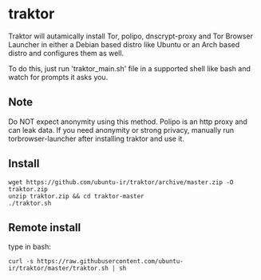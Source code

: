 # traktor
Traktor will autamically install Tor, polipo, dnscrypt-proxy and Tor Browser Launcher in either a Debian based distro like Ubuntu or an Arch based distro  and configures them as well.

To do this, just run 'traktor_main.sh' file in a supported shell like bash and watch for prompts it asks you.

## Note
Do NOT expect anonymity using this method. Polipo is an http proxy and can leak data. If you need anonymity or strong privacy, manually run torbrowser-launcher after installing traktor and use it.

## Install
    wget https://github.com/ubuntu-ir/traktor/archive/master.zip -O traktor.zip
    unzip traktor.zip && cd traktor-master
    ./traktor.sh


## Remote install
type in bash:

    curl -s https://raw.githubusercontent.com/ubuntu-ir/traktor/master/traktor.sh | sh
